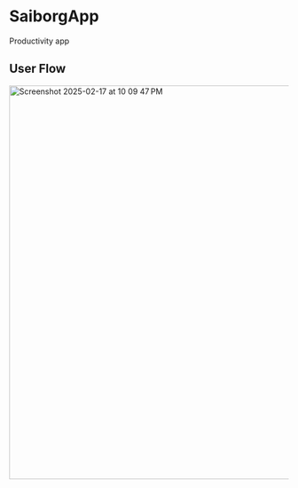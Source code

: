 # SaiborgApp
Productivity app
## User Flow
<img width="710" alt="Screenshot 2025-02-17 at 10 09 47 PM" src="https://github.com/user-attachments/assets/0b53c6cc-94d0-449f-b0b9-aa78a1508e83" />
